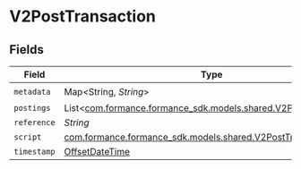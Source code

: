 # V2PostTransaction


## Fields

| Field                                                                                                             | Type                                                                                                              | Required                                                                                                          | Description                                                                                                       | Example                                                                                                           |
| ----------------------------------------------------------------------------------------------------------------- | ----------------------------------------------------------------------------------------------------------------- | ----------------------------------------------------------------------------------------------------------------- | ----------------------------------------------------------------------------------------------------------------- | ----------------------------------------------------------------------------------------------------------------- |
| `metadata`                                                                                                        | Map<String, *String*>                                                                                             | :heavy_check_mark:                                                                                                | N/A                                                                                                               | {"admin":"true"}                                                                                                  |
| `postings`                                                                                                        | List<[com.formance.formance_sdk.models.shared.V2Posting](../../models/shared/V2Posting.md)>                       | :heavy_minus_sign:                                                                                                | N/A                                                                                                               |                                                                                                                   |
| `reference`                                                                                                       | *String*                                                                                                          | :heavy_minus_sign:                                                                                                | N/A                                                                                                               | ref:001                                                                                                           |
| `script`                                                                                                          | [com.formance.formance_sdk.models.shared.V2PostTransactionScript](../../models/shared/V2PostTransactionScript.md) | :heavy_minus_sign:                                                                                                | N/A                                                                                                               |                                                                                                                   |
| `timestamp`                                                                                                       | [OffsetDateTime](https://docs.oracle.com/javase/8/docs/api/java/time/OffsetDateTime.html)                         | :heavy_minus_sign:                                                                                                | N/A                                                                                                               |                                                                                                                   |